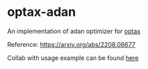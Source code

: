 # optax-adan
An implementation of adan optimizer for [optax](https://github.com/deepmind/optax/)

Reference: https://arxiv.org/abs/2208.06677

Collab with usage example can be found [here](https://colab.research.google.com/drive/19--gju3ELQ9qPbDZbE4NmEnGBLJC901x?usp=sharing)

